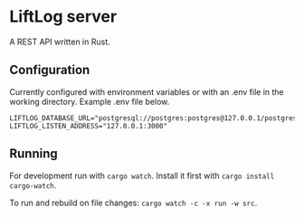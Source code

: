 # LiftLog server

A REST API written in Rust.

## Configuration

Currently configured with environment variables or with an .env file in the working directory. Example .env file below.

```
LIFTLOG_DATABASE_URL="postgresql://postgres:postgres@127.0.0.1/postgres"
LIFTLOG_LISTEN_ADDRESS="127.0.0.1:3000"
```

## Running

For development run with `cargo watch`. Install it first with `cargo install cargo-watch`.

To run and rebuild on file changes: `cargo watch -c -x run -w src`.
